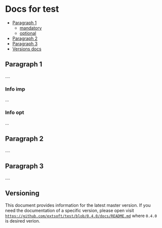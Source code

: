 Docs for test
=============
- [Paragraph 1](#paragraph-1)
  - [mandatory](#info-imp)
  - [optional](#info-opt)
- [Paragraph 2](#paragraph-2)
- [Paragraph 3](#paragraph-3)
- [Versions docs](#versioning)

Paragraph 1
-----------
....
### Info imp
...
### Info opt
...

Paragraph 2
-----------
....

Paragraph 3
-----------
....

Versioning
----------
This document provides information for the latest master version. If you need the documentation of a specific version, please open visit [`https://github.com/extsoft/test/blob/0.4.0/docs/README.md`]() where `0.4.0` is desired verion.
